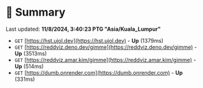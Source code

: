 # 📖 Summary
Last updated: **11/8/2024, 3:40:23 PTG "Asia/Kuala_Lumpur"**

- `GET` [https://hst.ujol.dev](https://hst.ujol.dev) - **Up** (1379ms)
- `GET` [https://reddviz.deno.dev/gimme](https://reddviz.deno.dev/gimme) - **Up** (3513ms)
- `GET` [https://reddviz.amar.kim/gimme](https://reddviz.amar.kim/gimme) - **Up** (514ms)
- `GET` [https://dumb.onrender.com](https://dumb.onrender.com) - **Up** (331ms)
